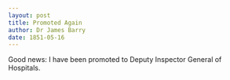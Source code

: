 ```yaml
---
layout: post
title: Promoted Again
author: Dr James Barry
date: 1851-05-16
---
```


Good news: I have been promoted to Deputy Inspector General of Hospitals.
